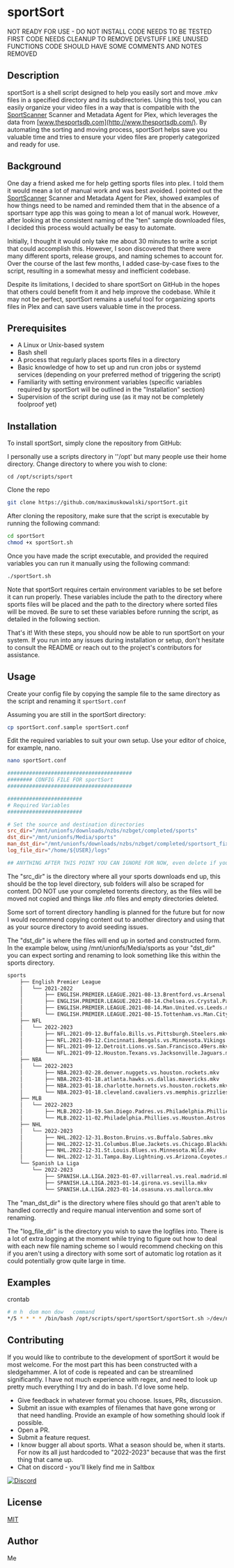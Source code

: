 # sportSort

NOT READY FOR USE - DO NOT INSTALL
CODE NEEDS TO BE TESTED FIRST
CODE NEEDS CLEANUP TO REMOVE DEVSTUFF LIKE UNUSED FUNCTIONS
CODE SHOULD HAVE SOME COMMENTS AND NOTES REMOVED

## Description

sportSort is a shell script designed to help you easily sort and move .mkv files in a specified directory and its subdirectories. Using this tool, you can easily organize your video files in a way that is compatible with the [SportScanner](https://github.com/mmmmmtasty/SportScanner) Scanner and Metadata Agent for Plex, which leverages the data from [www.thesportsdb.com](http://www.thesportsdb.com/). By automating the sorting and moving process, sportSort helps save you valuable time and tries to ensure your video files are properly categorized and ready for use.

## Background

One day a friend asked me for help getting sports files into plex. I told them it would mean a lot of manual work and was best avoided. I pointed out the [SportScanner](https://github.com/mmmmmtasty/SportScanner) Scanner and Metadata Agent for Plex, showed examples of how things need to be named and reminded them that in the absence of a sportsarr type app this was going to mean a lot of manual work. However, after looking at the consistent naming of the "ten" sample downloaded files, I decided this process would actually be easy to automate.

Initially, I thought it would only take me about 30 minutes to write a script that could accomplish this. However, I soon discovered that there were many different sports, release groups, and naming schemes to account for. Over the course of the last few months, I added case-by-case fixes to the script, resulting in a somewhat messy and inefficient codebase.

Despite its limitations, I decided to share sportSort on GitHub in the hopes that others could benefit from it and help improve the codebase. While it may not be perfect, sportSort remains a useful tool for organizing sports files in Plex and can save users valuable time in the process.

## Prerequisites

- A Linux or Unix-based system
- Bash shell
- A process that regularly places sports files in a directory
- Basic knowledge of how to set up and run cron jobs or systemd services (depending on your preferred method of triggering the script)
- Familiarity with setting environment variables (specific variables required by sportSort will be outlined in the "Installation" section)
- Supervision of the script during use (as it may not be completely foolproof yet)

## Installation

To install sportSort, simply clone the repository from GitHub:

I personally use a scripts directory in ''/opt' but many people use their home directory.
Change directory to where you wish to clone:

```shell
cd /opt/scripts/sport
```

Clone the repo

```sh
git clone https://github.com/maximuskowalski/sportSort.git
```

After cloning the repository, make sure that the script is executable by running the following command:

```sh
cd sportSort
chmod +x sportSort.sh
```

Once you have made the script executable, and provided the required variables you can run it manually using the following command:

```sh
./sportSort.sh
```

Note that sportSort requires certain environment variables to be set before it can run properly. These variables include the path to the directory where sports files will be placed and the path to the directory where sorted files will be moved. Be sure to set these variables before running the script, as detailed in the following section.

That's it! With these steps, you should now be able to run sportSort on your system. If you run into any issues during installation or setup, don't hesitate to consult the README or reach out to the project's contributors for assistance.

## Usage

Create your config file by copying the sample file to the same directory as the script and renaming it `sportSort.conf`

Assuming you are still in the sportSort directory:

```sh
cp sportSort.conf.sample sportSort.conf
```

Edit the required variables to suit your own setup. Use your editor of choice, for example, nano.

```sh
nano sportSort.conf
```

```toml
########################################
######## CONFIG FILE FOR sportSort
########################################

########################
# Required Variables
########################

# Set the source and destination directories
src_dir="/mnt/unionfs/downloads/nzbs/nzbget/completed/sports"            # where files are to be found for moving and renaming
dst_dir="/mnt/unionfs/Media/sports"                                      # the top level directory where you want renamed files to be placed
man_dst_dir="/mnt/unionfs/downloads/nzbs/nzbget/completed/sportsort_fix" # directory where files should go that aren't able to handled correctly and require manual intervention
log_file_dir="/home/${USER}/logs"                                        # directory to save the logfiles

## ANYTHING AFTER THIS POINT YOU CAN IGNORE FOR NOW, even delete if you wish.
```

The "src_dir" is the directory where all your sports downloads end up, this should be the top level directory, sub folders will also be scraped for content. DO NOT use your completed torrents directory, as the files will be moved not copied and things like .nfo files and empty directories deleted.

Some sort of torrent directory handling is planned for the future but for now I would recommend copying content out to another directory and using that as your source directory to avoid seeding issues.

The "dst_dir" is where the files will end up in sorted and constructed form. In the example below, using /mnt/unionfs/Media/sports as your "dst_dir" you can expect sorting and renaming to look something like this within the sports directory.

```sh
sports
    ├── English Premier League
    │   └── 2021-2022
    │       ├── ENGLISH.PREMIER.LEAGUE.2021-08-13.Brentford.vs.Arsenal.mp4
    │       ├── ENGLISH.PREMIER.LEAGUE.2021-08-14.Chelsea.vs.Crystal.Palace.mp4
    │       ├── ENGLISH.PREMIER.LEAGUE.2021-08-14.Man.United.vs.Leeds.mp4
    │       └── ENGLISH.PREMIER.LEAGUE.2021-08-15.Tottenham.vs.Man.City.mp4
    ├── NFL
    │   └── 2022-2023
    │       ├── NFL.2021-09-12.Buffalo.Bills.vs.Pittsburgh.Steelers.mkv
    │       ├── NFL.2021-09-12.Cincinnati.Bengals.vs.Minnesota.Vikings.mkv
    │       ├── NFL.2021-09-12.Detroit.Lions.vs.San.Francisco.49ers.mkv
    │       └── NFL.2021-09-12.Houston.Texans.vs.Jacksonville.Jaguars.mkv
    ├── NBA
    │   └── 2022-2023
    │       ├── NBA.2023-02-28.denver.nuggets.vs.houston.rockets.mkv
    │       ├── NBA.2023-01-18.atlanta.hawks.vs.dallas.mavericks.mkv
    │       ├── NBA.2023-01-18.charlotte.hornets.vs.houston.rockets.mkv
    │       └── NBA.2023-01-18.cleveland.cavaliers.vs.memphis.grizzlies.mkv
    ├── MLB
    │   └── 2022-2023
    │       ├── MLB.2022-10-19.San.Diego.Padres.vs.Philadelphia.Phillies.mkv
    │       └── MLB.2022-11-02.Philadelphia.Phillies.vs.Houston.Astros.mkv
    ├── NHL
    │   └── 2022-2023
    │       ├── NHL.2022-12-31.Boston.Bruins.vs.Buffalo.Sabres.mkv
    │       ├── NHL.2022-12-31.Columbus.Blue.Jackets.vs.Chicago.Blackhawks.mkv
    │       ├── NHL.2022-12-31.St.Louis.Blues.vs.Minnesota.Wild.mkv
    │       └── NHL.2022-12-31.Tampa.Bay.Lightning.vs.Arizona.Coyotes.mkv
    └── Spanish La Liga
        └── 2022-2023
            ├── SPANISH.LA.LIGA.2023-01-07.villarreal.vs.real.madrid.mkv
            ├── SPANISH.LA.LIGA.2023-01-14.girona.vs.sevilla.mkv
            └── SPANISH.LA.LIGA.2023-01-14.osasuna.vs.mallorca.mkv

```

The "man_dst_dir" is the directory where files should go that aren't able to handled correctly and require manual intervention and some sort of renaming.

The "log_file_dir" is the directory you wish to save the logfiles into. There is a lot of extra logging at the moment while trying to figure out how to deal with each new file naming scheme so I would recommend checking on this if you aren't using a directory with some sort of automatic log rotation as it could potentially grow quite large in time.

## Examples

crontab

```sh
# m h  dom mon dow   command
*/5 * * * * /bin/bash /opt/scripts/sport/sportSort/sportSort.sh >/dev/null 2>&1

```

## Contributing

If you would like to contribute to the development of sportSort it would be most welcome. For the most part this has been constructed with a sledgehammer. A lot of code is repeated and can be streamlined significantly. I have not much experience with regex, and need to look up pretty much everything I try and do in bash. I'd love some help.

- Give feedback in whatever format you choose. Issues, PRs, discussion.
- Submit an issue with examples of filenames that have gone wrong or that need handling. Provide an example of how something should look if possible.
- Open a PR.
- Submit a feature request.
- I know bugger all about sports. What a season should be, when it starts. For now its all just hardcoded to "2022-2023" because that was the first thing that came up.
- Chat on discord - you'll likely find me in Saltbox

[![Discord](https://img.shields.io/discord/853755447970758686)](https://discord.gg/ugfKXpFND8)

## License

[MIT](LICENSE)

## Author

Me
